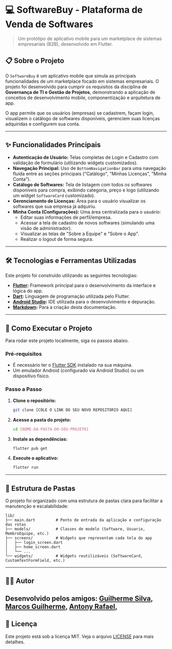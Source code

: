 # 💻 SoftwareBuy - Plataforma de Venda de Softwares

> Um protótipo de aplicativo mobile para um marketplace de sistemas empresariais (B2B), desenvolvido em Flutter.

## 📋 Sobre o Projeto

O `SoftwareBuy` é um aplicativo mobile que simula as principais funcionalidades de um marketplace focado em sistemas empresariais. O projeto foi desenvolvido para cumprir os requisitos da disciplina de **Governança de TI e Gestão de Projetos**, demonstrando a aplicação de conceitos de desenvolvimento mobile, componentização e arquitetura de app.

O app permite que os usuários (empresas) se cadastrem, façam login, visualizem o catálogo de softwares disponíveis, gerenciem suas licenças adquiridas e configurem sua conta.

---

## ✨ Funcionalidades Principais

- **Autenticação de Usuário:** Telas completas de Login e Cadastro com validação de formulário (utilizando widgets customizados).
- **Navegação Principal:** Uso de `BottomNavigationBar` para uma navegação fluida entre as seções principais ("Catálogo", "Minhas Licenças", "Minha Conta").
- **Catálogo de Softwares:** Tela de listagem com todos os softwares disponíveis para compra, exibindo categoria, preço e logo (utilizando um widget `SoftwareCard` customizado).
- **Gerenciamento de Licenças:** Área para o usuário visualizar os softwares que sua empresa já adquiriu.
- **Minha Conta (Configurações):** Uma área centralizada para o usuário:
  - Editar suas informações de perfil/empresa.
  - Acessar a tela de cadastro de novos softwares (simulando uma visão de administrador).
  - Visualizar as telas de "Sobre a Equipe" e "Sobre o App".
  - Realizar o logout de forma segura.

---

## 🛠️ Tecnologias e Ferramentas Utilizadas

Este projeto foi construído utilizando as seguintes tecnologias:

- **[Flutter](https://flutter.dev/):** Framework principal para o desenvolvimento da interface e lógica do app.
- **[Dart](https://dart.dev/):** Linguagem de programação utilizada pelo Flutter.
- **[Android Studio](https://developer.android.com/studio):** IDE utilizada para o desenvolvimento e depuração.
- **[Markdown](https://www.markdownguide.org/):** Para a criação desta documentação.

---

## 🚀 Como Executar o Projeto

Para rodar este projeto localmente, siga os passos abaixo.

### Pré-requisitos

- É necessário ter o [Flutter SDK](https://flutter.dev/docs/get-started/install) instalado na sua máquina.
- Um emulador Android (configurado via Android Studio) ou um dispositivo físico.

### Passo a Passo

1. **Clone o repositório:**
   ```bash
   git clone [COLE O LINK DO SEU NOVO REPOSITÓRIO AQUI]
   ```

2. **Acesse a pasta do projeto:**
   ```bash
   cd [NOME-DA-PASTA-DO-SEU-PROJETO]
   ```

3. **Instale as dependências:**
   ```bash
   flutter pub get
   ```

4. **Execute o aplicativo:**
   ```bash
   flutter run
   ```

---

## 📂 Estrutura de Pastas

O projeto foi organizado com uma estrutura de pastas clara para facilitar a manutenção e escalabilidade:

```
lib/
├── main.dart         # Ponto de entrada da aplicação e configuração das rotas
├── models/           # Classes de modelo (Software, Usuario, MembroEquipe, etc.)
├── screens/          # Widgets que representam cada tela do app
│   ├── login_screen.dart
│   ├── home_screen.dart
│   └── ...
└── widgets/          # Widgets reutilizáveis (SoftwareCard, CustomTextFormField, etc.)
```

---

## 👨‍💻 Autor

Desenvolvido pelos amigos:
**[Guilherme Silva](https://github.com/GuilhermeD9)**,
**[Marcos Guilherme](https://github.com/MGuilherme22)**,
**[Antony Rafael](https://github.com/rafaelsouzapinto)**,
---

## 📄 Licença

Este projeto está sob a licença MIT. Veja o arquivo [LICENSE](LICENSE) para mais detalhes.
